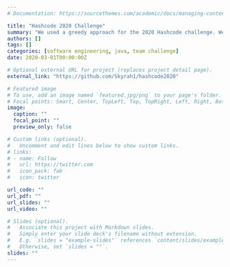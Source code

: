 ```yaml
---
# Documentation: https://sourcethemes.com/academic/docs/managing-content/

title: "Hashcode 2020 Challenge"
summary: "We used a greedy approach for the 2020 Hashcode challenge. We have achieved 5000th in the qualification round."
authors: []
tags: []
categories: [software engineering, java, team challenge]
date: 2020-03-01T00:00:00Z

# Optional external URL for project (replaces project detail page).
external_link: "https://github.com/Skyrah1/hashcode2020"

# Featured image
# To use, add an image named `featured.jpg/png` to your page's folder.
# Focal points: Smart, Center, TopLeft, Top, TopRight, Left, Right, BottomLeft, Bottom, BottomRight.
image:
  caption: ""
  focal_point: ""
  preview_only: false

# Custom links (optional).
#   Uncomment and edit lines below to show custom links.
# links:
# - name: Follow
#   url: https://twitter.com
#   icon_pack: fab
#   icon: twitter

url_code: ""
url_pdf: ""
url_slides: ""
url_video: ""

# Slides (optional).
#   Associate this project with Markdown slides.
#   Simply enter your slide deck's filename without extension.
#   E.g. `slides = "example-slides"` references `content/slides/example-slides.md`.
#   Otherwise, set `slides = ""`.
slides: ""
---
```

